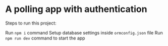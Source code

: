 # A polling app with authentication

Steps to run this project:

Run `npm i` command
Setup database settings inside `ormconfig.json` file
Run `npm run dev` command to start the app


